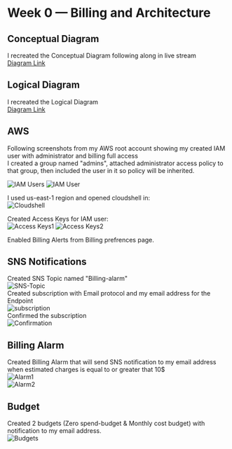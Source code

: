 # Week 0 — Billing and Architecture

## Conceptual Diagram
I recreated the Conceptual Diagram following along in live stream  
[Diagram Link](https://lucid.app/lucidchart/855757f9-fe2b-4d9d-b972-76a23e056899/edit?viewport_loc=-1742%2C575%2C2447%2C1144%2C0_0&invitationId=inv_5c0a4c05-1362-4356-a97a-702745b70e46)
## Logical Diagram
I recreated the Logical Diagram  
[Diagram Link](https://lucid.app/lucidchart/3678172a-c132-4b85-9b43-c7d1a0d87168/edit?viewport_loc=-464%2C-24%2C3330%2C1557%2C0_0&invitationId=inv_40621fa3-a2f5-47e3-9b1e-537ab51c487b)
## AWS
Following screenshots from my AWS root account showing my created IAM user with administrator and billing full access  
I created a group named "admins", attached administrator access policy to that group, then included the user in it so policy will be inherited.

![IAM Users](https://user-images.githubusercontent.com/105418424/219474591-c9874276-b528-472f-b780-5fe476c05e2b.png)
![IAM User](https://user-images.githubusercontent.com/105418424/219475175-3ec55563-f16b-4aad-a1ab-ab56fadd6a09.png)

I used us-east-1 region and opened cloudshell in:  
![Cloudshell](https://user-images.githubusercontent.com/105418424/219478337-af5eaa5f-1ba7-4eaf-bd67-d4df863854a4.png)

Created Access Keys for IAM user:  
![Access Keys1](https://user-images.githubusercontent.com/105418424/219480694-42d9bb06-eeee-4f6a-967d-576d4e8e8500.png)
![Access Keys2](https://user-images.githubusercontent.com/105418424/219480839-c969f024-8522-45c9-b343-d3795b3b662a.png)

Enabled Billing Alerts from Billing prefrences page.

## SNS Notifications  
Created SNS Topic named "Billing-alarm"  
![SNS-Topic](https://user-images.githubusercontent.com/105418424/219485802-7d64272f-556a-45c0-a3c1-311e01012e74.png)  
Created subscription with Email protocol and my email address for the Endpoint  
![subscription](https://user-images.githubusercontent.com/105418424/219486309-3bbb2adb-bfc3-4d4e-8dd9-473aa69cd959.png)  
Confirmed the subscription  
![Confirmation](https://user-images.githubusercontent.com/105418424/219487067-a6b7705f-6b59-48e6-bab5-17d3b68b8a5d.png)

## Billing Alarm  
Created Billing Alarm that will send SNS notification to my email address when estimated charges is equal to or greater that 10$  
![Alarm1](https://user-images.githubusercontent.com/105418424/219491854-a124c0b3-4081-4967-a869-3e8e28438727.png)  
![Alarm2](https://user-images.githubusercontent.com/105418424/219492470-5c5e3f5d-4260-41f6-bdf8-e52b132d58aa.png)

## Budget  
Created 2 budgets (Zero spend-budget & Monthly cost budget) with notification to my email address.  
![Budgets](https://user-images.githubusercontent.com/105418424/219495558-bbf956d2-2bcd-49c8-aa3d-aaecabf50324.png)

